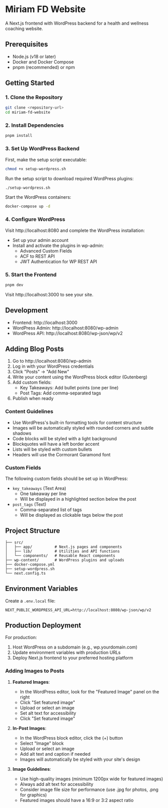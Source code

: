 # Miriam FD Website

A Next.js frontend with WordPress backend for a health and wellness coaching website.

## Prerequisites

- Node.js (v18 or later)
- Docker and Docker Compose
- pnpm (recommended) or npm

## Getting Started

### 1. Clone the Repository
```bash
git clone <repository-url>
cd miriam-fd-website
```

### 2. Install Dependencies
```bash
pnpm install
```

### 3. Set Up WordPress Backend

First, make the setup script executable:
```bash
chmod +x setup-wordpress.sh
```

Run the setup script to download required WordPress plugins:
```bash
./setup-wordpress.sh
```

Start the WordPress containers:
```bash
docker-compose up -d
```

### 4. Configure WordPress

Visit http://localhost:8080 and complete the WordPress installation:
- Set up your admin account
- Install and activate the plugins in wp-admin:
  - Advanced Custom Fields
  - ACF to REST API
  - JWT Authentication for WP REST API

### 5. Start the Frontend

```bash
pnpm dev
```

Visit http://localhost:3000 to see your site.

## Development

- Frontend: http://localhost:3000
- WordPress Admin: http://localhost:8080/wp-admin
- WordPress API: http://localhost:8080/wp-json/wp/v2

## Adding Blog Posts

1. Go to http://localhost:8080/wp-admin
2. Log in with your WordPress credentials
3. Click "Posts" → "Add New"
4. Write your content using the WordPress block editor (Gutenberg)
5. Add custom fields:
   - Key Takeaways: Add bullet points (one per line)
   - Post Tags: Add comma-separated tags
6. Publish when ready

### Content Guidelines

- Use WordPress's built-in formatting tools for content structure
- Images will be automatically styled with rounded corners and subtle shadows
- Code blocks will be styled with a light background
- Blockquotes will have a left border accent
- Lists will be styled with custom bullets
- Headers will use the Cormorant Garamond font

### Custom Fields

The following custom fields should be set up in WordPress:

- `key_takeaways` (Text Area)
  - One takeaway per line
  - Will be displayed in a highlighted section below the post
- `post_tags` (Text)
  - Comma-separated list of tags
  - Will be displayed as clickable tags below the post

## Project Structure

```
├── src/
│   ├── app/          # Next.js pages and components
│   ├── lib/          # Utilities and API functions
│   └── components/   # Reusable React components
├── wp-content/       # WordPress plugins and uploads
├── docker-compose.yml
├── setup-wordpress.sh
└── next.config.ts
```

## Environment Variables

Create a `.env.local` file:
```env
NEXT_PUBLIC_WORDPRESS_API_URL=http://localhost:8080/wp-json/wp/v2
```

## Production Deployment

For production:
1. Host WordPress on a subdomain (e.g., wp.yourdomain.com)
2. Update environment variables with production URLs
3. Deploy Next.js frontend to your preferred hosting platform

### Adding Images to Posts

1. **Featured Images**:
   - In the WordPress editor, look for the "Featured Image" panel on the right
   - Click "Set featured image"
   - Upload or select an image
   - Set alt text for accessibility
   - Click "Set featured image"

2. **In-Post Images**:
   - In the WordPress block editor, click the (+) button
   - Select "Image" block
   - Upload or select an image
   - Add alt text and caption if needed
   - Images will automatically be styled with your site's design

3. **Image Guidelines**:
   - Use high-quality images (minimum 1200px wide for featured images)
   - Always add alt text for accessibility
   - Consider image file size for performance (use .jpg for photos, .png for graphics)
   - Featured images should have a 16:9 or 3:2 aspect ratio
